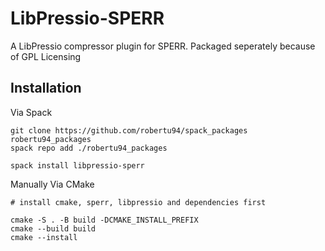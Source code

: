 # LibPressio-SPERR

A LibPressio compressor plugin for SPERR. Packaged seperately because of GPL Licensing

## Installation

Via Spack

```
git clone https://github.com/robertu94/spack_packages robertu94_packages
spack repo add ./robertu94_packages

spack install libpressio-sperr
```

Manually Via CMake

```
# install cmake, sperr, libpressio and dependencies first

cmake -S . -B build -DCMAKE_INSTALL_PREFIX
cmake --build build
cmake --install
```
